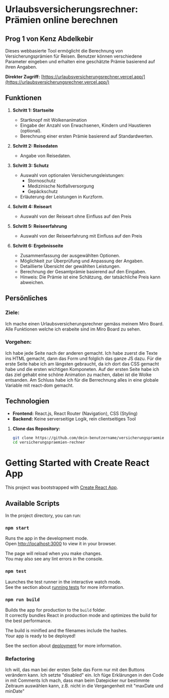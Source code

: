 # Urlaubsversicherungsrechner: Prämien online berechnen

## Prog 1 von Kenz Abdelkebir

Dieses webbasierte Tool ermöglicht die Berechnung von Versicherungsprämien für Reisen. Benutzer können verschiedene Parameter eingeben und erhalten eine geschätzte Prämie basierend auf ihren Angaben.

**Direkter Zugriff:** [https://urlaubsversicherungsrechner.vercel.app/](https://urlaubsversicherungsrechner.vercel.app/)

## Funktionen

1. **Schritt 1: Startseite**
   - Startknopf mit Wolkenanimation
   - Eingabe der Anzahl von Erwachsenen, Kindern und Haustieren (optional).
   - Berechnung einer ersten Prämie basierend auf Standardwerten.

3. **Schritt 2: Reisedaten**
   - Angabe von Reisedaten.

4. **Schritt 3: Schutz**
   - Auswahl von optionalen Versicherungsleistungen:
     - Stornoschutz
     - Medizinische Notfallversorgung
     - Gepäckschutz
   - Erläuterung der Leistungen in Kurzform.

5. **Schritt 4: Reiseart**
   - Auswahl von der Reiseart ohne Einfluss auf den Preis

7. **Schritt 5: Reiseerfahrung**
   - Auswahl von der Reiseerfahrung mit Einfluss auf den Preis 

9. **Schritt 6: Ergebnisseite**
   - Zusammenfassung der ausgewählten Optionen.
   - Möglichkeit zur Überprüfung und Anpassung der Angaben.
   - Detaillierte Übersicht der gewählten Leistungen.
   - Berechnung der Gesamtprämie basierend auf den Eingaben.
   - Hinweis: Die Prämie ist eine Schätzung, der tatsächliche Preis kann abweichen.
     
## Persönliches 
### Ziele: 
Ich mache einen Urlaubsversicherungsrechner gemäss meinem Miro Board. 
Alle Funktionen welche ich erabeite sind im Miro Board zu sehen. 
### Vorgehen: 
Ich habe jede Seite nach der anderen gemacht. Ich habe zuerst die Texte ins HTML gemacht, dann das Form 
und folglich das ganze JS dazu. 
Für die erste Seite habe ich am längsten gebraucht, da ich dort das CSS gemacht habe und die ersten wichtigen Komponeten. 
Auf der ersten Seite habe ich das ziel gehabt eine schöne Animation zu machen, dabei ist die Wolke entsanden. 
Am Schluss habe ich für die Berrechnung alles in eine globale Variable mit react-dom gemacht. 

## Technologien

* **Frontend:** React.js, React Router (Navigation), CSS (Styling)
* **Backend:** Keine serverseitige Logik, rein clientseitiges Tool


1. **Clone das Repository:**
   ```bash
   git clone https://github.com/dein-benutzername/versicherungspraemien-rechner.git
   cd versicherungspraemien-rechner


# Getting Started with Create React App

This project was bootstrapped with [Create React App](https://github.com/facebook/create-react-app).

## Available Scripts

In the project directory, you can run:

### `npm start`

Runs the app in the development mode.\
Open [http://localhost:3000](http://localhost:3000) to view it in your browser.

The page will reload when you make changes.\
You may also see any lint errors in the console.

### `npm test`

Launches the test runner in the interactive watch mode.\
See the section about [running tests](https://facebook.github.io/create-react-app/docs/running-tests) for more information.

### `npm run build`

Builds the app for production to the `build` folder.\
It correctly bundles React in production mode and optimizes the build for the best performance.

The build is minified and the filenames include the hashes.\
Your app is ready to be deployed!

See the section about [deployment](https://facebook.github.io/create-react-app/docs/deployment) for more information.




### Refactoring
Ich will, das man bei der ersten Seite das Form nur mit den Buttons verändern kann. Ich setzte "disabled" ein. 
Ich füge Erklärungen in den Code in mit Comments 
Ich mach, dass man beim Datepicker nur bestimmte Zeitraum auswählen kann, z.B. nicht in die Vergangenheit mit "maxDate und minDate"

